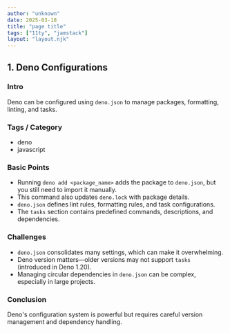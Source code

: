 ```yaml
---
author: "unknown"
date: 2025-03-18
title: "page title"
tags: ["11ty", "jamstack"]
layout: "layout.njk"
---
```

## 1. Deno Configurations

### Intro
Deno can be configured using `deno.json` to manage packages, formatting, linting, and tasks.

### Tags / Category
- deno
- javascript

### Basic Points
- Running `deno add <package_name>` adds the package to `deno.json`, but you still need to import it manually.
- This command also updates `deno.lock` with package details.
- `deno.json` defines lint rules, formatting rules, and task configurations.
- The `tasks` section contains predefined commands, descriptions, and dependencies.

### Challenges
- `deno.json` consolidates many settings, which can make it overwhelming.
- Deno version matters—older versions may not support `tasks` (introduced in Deno 1.20).
- Managing circular dependencies in `deno.json` can be complex, especially in large projects.

### Conclusion
Deno's configuration system is powerful but requires careful version management and dependency handling.
